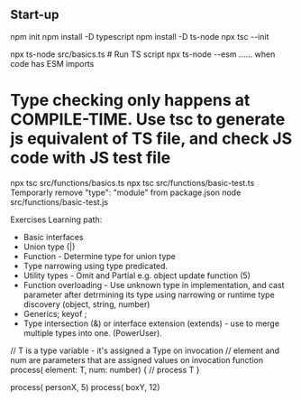 
## Start-up
npm init
npm install -D typescript
npm install -D ts-node
npx tsc --init    

 npx ts-node src/basics.ts   # Run TS script
npx ts-node --esm ...... when code has ESM imports
# Type checking only happens at COMPILE-TIME. Use tsc to generate js equivalent of TS file, and check JS code with JS test file
npx tsc src/functions/basics.ts
npx tsc src/functions/basic-test.ts 
Temporarly remove "type": "module" from package.json
node src/functions/basic-test.js
 


Exercises Learning path:

+ Basic interfaces
+ Union type (|)
+ Function - Determine type for union type
+ Type narrowing using type predicated.
+ Utility types - Omit and Partial e.g. object update function (5)
+ Function overloading - Use unknown type in implementation, and cast parameter after detrmining its type using narrowing or runtime type discovery (object, string, number)
+ Generics; keyof ; 
+ Type intersection (&) or interface extension (extends) - use to merge multiple types into one. (PowerUser).

// T is a type variable - it's assigned a Type on invocation
// element and num are parameters that are assigned values on invocation
function process<T>( element: T, num: number) {
  // process T 
}

process<Person>( personX, 5)
process<Box>( boxY, 12)
